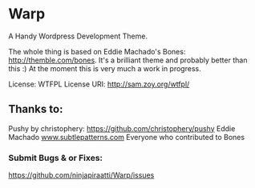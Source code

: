 # Warp
A Handy Wordpress Development Theme.

The whole thing is based on Eddie Machado's Bones: http://themble.com/bones. It's a brilliant theme and probably better than this :) At the moment this is very much a work in progress.

License: WTFPL
License URI: http://sam.zoy.org/wtfpl/

## Thanks to:

Pushy by christophery: https://github.com/christophery/pushy
Eddie Machado
www.subtlepatterns.com
Everyone who contributed to Bones

### Submit Bugs & or Fixes:
https://github.com/ninjapiraatti/Warp/issues

